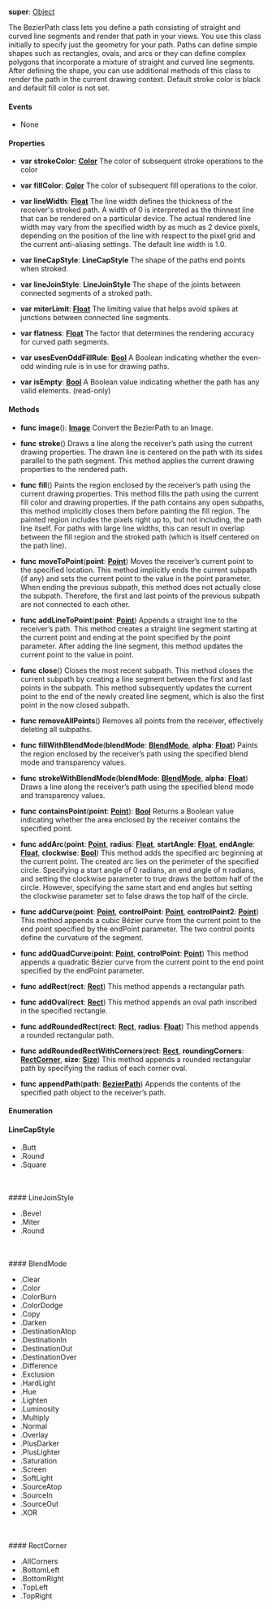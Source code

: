 **super**: [Object](Object.md)

The BezierPath class lets you define a path consisting of straight and curved line segments and render that path in your views. You use this class initially to specify just the geometry for your path. Paths can define simple shapes such as rectangles, ovals, and arcs or they can define complex polygons that incorporate a mixture of straight and curved line segments. After defining the shape, you can use additional methods of this class to render the path in the current drawing context. Default stroke color is black and default fill color is not set.

#### Events

* None

#### Properties

* **var** **strokeColor**: **[Color](color.md)**
The color of subsequent stroke operations to the color

* **var** **fillColor**: **[Color](color.md)**
The color of subsequent fill operations to the color.

* **var** **lineWidth**: **[Float](../gravity/types.md)**
The line width defines the thickness of the receiver's stroked path. A width of 0 is interpreted as the thinnest line that can be rendered on a particular device. The actual rendered line width may vary from the specified width by as much as 2 device pixels, depending on the position of the line with respect to the pixel grid and the current anti-aliasing settings. The default line width is 1.0.

* **var** **lineCapStyle**: **LineCapStyle**
The shape of the paths end points when stroked.

* **var** **lineJoinStyle**: **LineJoinStyle**
The shape of the joints between connected segments of a stroked path.

* **var** **miterLimit**: **[Float](../gravity/types.md)**
The limiting value that helps avoid spikes at junctions between connected line segments.

* **var** **flatness**: **[Float](../gravity/types.md)**
The factor that determines the rendering accuracy for curved path segments.

* **var** **usesEvenOddFillRule**: **[Bool](../gravity/types.md)**
A Boolean indicating whether the even-odd winding rule is in use for drawing paths.

* **var** **isEmpty**: **[Bool](../gravity/types.md)**
A Boolean value indicating whether the path has any valid elements. \(read-only\)



#### Methods

* **func** **image**(): <strong>[Image](image.md)</strong> 
Convert the BezierPath to an Image.

* **func** **stroke**()
Draws a line along the receiver’s path using the current drawing properties. The drawn line is centered on the path with its sides parallel to the path segment. This method applies the current drawing properties to the rendered path.

* **func** **fill**()
Paints the region enclosed by the receiver’s path using the current drawing properties. This method fills the path using the current fill color and drawing properties. If the path contains any open subpaths, this method implicitly closes them before painting the fill region. The painted region includes the pixels right up to, but not including, the path line itself. For paths with large line widths, this can result in overlap between the fill region and the stroked path (which is itself centered on the path line).

* **func** **moveToPoint**(**point**: <strong>[Point](point.md)</strong>)
Moves the receiver’s current point to the specified location. This method implicitly ends the current subpath (if any) and sets the current point to the value in the point parameter. When ending the previous subpath, this method does not actually close the subpath. Therefore, the first and last points of the previous subpath are not connected to each other.

* **func** **addLineToPoint**(**point**: <strong>[Point](point.md)</strong>)
Appends a straight line to the receiver’s path. This method creates a straight line segment starting at the current point and ending at the point specified by the point parameter. After adding the line segment, this method updates the current point to the value in point.

* **func** **close**()
Closes the most recent subpath. This method closes the current subpath by creating a line segment between the first and last points in the subpath. This method subsequently updates the current point to the end of the newly created line segment, which is also the first point in the now closed subpath.

* **func** **removeAllPoints**()
Removes all points from the receiver, effectively deleting all subpaths.

* **func** **fillWithBlendMode**(**blendMode**: <strong><a href="#_enum_BlendMode">BlendMode</a></strong>, **alpha**: <strong>[Float](../gravity/types.md)</strong>)
Paints the region enclosed by the receiver’s path using the specified blend mode and transparency values.

* **func** **strokeWithBlendMode**(**blendMode**: <strong><a href="#_enum_BlendMode">BlendMode</a></strong>, **alpha**: <strong>[Float](../gravity/types.md)</strong>)
Draws a line along the receiver’s path using the specified blend mode and transparency values.

* **func** **containsPoint**(**point**: <strong>[Point](point.md)</strong>): <strong>[Bool](../gravity/types.md)</strong> 
Returns a Boolean value indicating whether the area enclosed by the receiver contains the specified point.

* **func** **addArc**(**point**: <strong>[Point](point.md)</strong>, **radius**: <strong>[Float](../gravity/types.md)</strong>, **startAngle**: <strong>[Float](../gravity/types.md)</strong>, **endAngle**: <strong>[Float](../gravity/types.md)</strong>, **clockwise**: <strong>[Bool](../gravity/types.md)</strong>)
This method adds the specified arc beginning at the current point. The created arc lies on the perimeter of the specified circle. Specifying a start angle of 0 radians, an end angle of π radians, and setting the clockwise parameter to true draws the bottom half of the circle. However, specifying the same start and end angles but setting the clockwise parameter set to false draws the top half of the circle.

* **func** **addCurve**(**point**: <strong>[Point](point.md)</strong>, **controlPoint**: <strong>[Point](point.md)</strong>, **controlPoint2**: <strong>[Point](point.md)</strong>)
This method appends a cubic Bézier curve from the current point to the end point specified by the endPoint parameter. The two control points define the curvature of the segment.

* **func** **addQuadCurve**(**point**: <strong>[Point](point.md)</strong>, **controlPoint**: <strong>[Point](point.md)</strong>)
This method appends a quadratic Bézier curve from the current point to the end point specified by the endPoint parameter.

* **func** **addRect**(**rect**: <strong>[Rect](rect.md)</strong>)
This method appends a rectangular path.

* **func** **addOval**(**rect**: <strong>[Rect](rect.md)</strong>)
This method appends an oval path inscribed in the specified rectangle.

* **func** **addRoundedRect**(**rect**: <strong>[Rect](rect.md)</strong>, **radius**: <strong>[Float](../gravity/types.md)</strong>)
This method appends a rounded rectangular path.

* **func** **addRoundedRectWithCorners**(**rect**: <strong>[Rect](rect.md)</strong>, **roundingCorners**: <strong><a href="#_enum_RectCorner">RectCorner</a></strong>, **size**: <strong>[Size](size.md)</strong>)
This method appends a rounded rectangular path by specifying the radius of each corner oval.

* **func** **appendPath**(**path**: <strong>[BezierPath](BezierPath.md)</strong>)
Appends the contents of the specified path object to the receiver’s path.





#### Enumeration

#### LineCapStyle
 * .Butt
 * .Round
 * .Square

<br><br>#### LineJoinStyle
 * .Bevel
 * .Miter
 * .Round

<br><br>#### BlendMode
 * .Clear
 * .Color
 * .ColorBurn
 * .ColorDodge
 * .Copy
 * .Darken
 * .DestinationAtop
 * .DestinationIn
 * .DestinationOut
 * .DestinationOver
 * .Difference
 * .Exclusion
 * .HardLight
 * .Hue
 * .Lighten
 * .Luminosity
 * .Multiply
 * .Normal
 * .Overlay
 * .PlusDarker
 * .PlusLighter
 * .Saturation
 * .Screen
 * .SoftLight
 * .SourceAtop
 * .SourceIn
 * .SourceOut
 * .XOR

<br><br>#### RectCorner
 * .AllCorners
 * .BottomLeft
 * .BottomRight
 * .TopLeft
 * .TopRight

<br><br>

